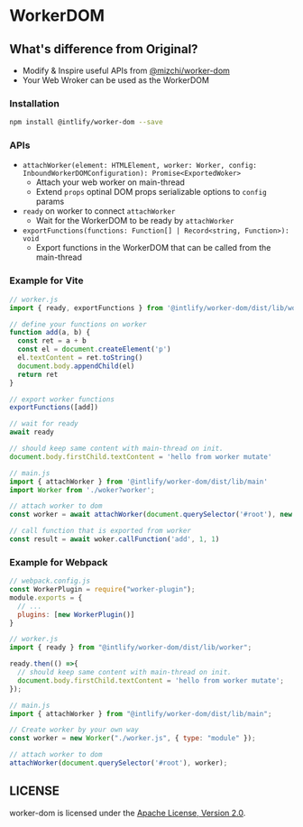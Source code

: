 # WorkerDOM

## What's difference from Original?

- Modify & Inspire useful APIs from [@mizchi/worker-dom](https://github.com/mizchi/worker-dom)
- Your Web Wroker can be used as the WorkerDOM

### Installation

```sh
npm install @intlify/worker-dom --save
```

### APIs
- `attachWorker(element: HTMLElement, worker: Worker, config: InboundWorkerDOMConfiguration): Promise<ExportedWoker>`
  - Attach your web worker on main-thread
  - Extend `props` optinal DOM props serializable options to `config` params
- `ready` on worker to connect `attachWorker`
  - Wait for the WorkerDOM to be ready by `attachWorker`
- `exportFunctions(functions: Function[] | Record<string, Function>): void`
  - Export functions in the WorkerDOM that can be called from the main-thread

### Example for Vite

```js
// worker.js
import { ready, exportFunctions } from '@intlify/worker-dom/dist/lib/worker'

// define your functions on worker
function add(a, b) {
  const ret = a + b
  const el = document.createElement('p')
  el.textContent = ret.toString()
  document.body.appendChild(el)
  return ret
}

// export worker functions
exportFunctions([add])

// wait for ready
await ready

// should keep same content with main-thread on init.
document.body.firstChild.textContent = 'hello from worker mutate'
```

```js
// main.js
import { attachWorker } from '@intlify/worker-dom/dist/lib/main'
import Worker from './woker?worker';

// attach worker to dom
const worker = await attachWorker(document.querySelector('#root'), new Worker())

// call function that is exported from worker
const result = await woker.callFunction('add', 1, 1)
```


### Example for Webpack

```js
// webpack.config.js
const WorkerPlugin = require("worker-plugin");
module.exports = {
  // ...
  plugins: [new WorkerPlugin()]
}
```

```js
// worker.js
import { ready } from "@intlify/worker-dom/dist/lib/worker";

ready.then(() =>{ 
  // should keep same content with main-thread on init.
  document.body.firstChild.textContent = 'hello from worker mutate';
});
```

```js
// main.js
import { attachWorker } from "@intlify/worker-dom/dist/lib/main";

// Create worker by your own way
const worker = new Worker("./worker.js", { type: "module" });

// attach worker to dom
attachWorker(document.querySelector('#root'), worker);
```

## LICENSE

worker-dom is licensed under the [Apache License, Version 2.0](LICENSE).
